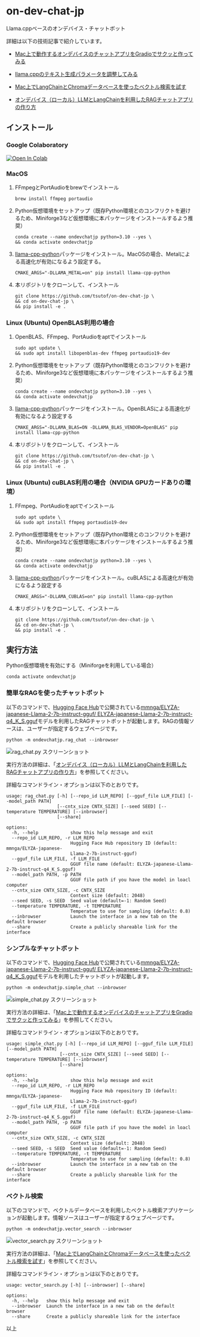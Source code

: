 # on-dev-chat-jp
Llama.cppベースのオンデバイス・チャットボット

詳細は以下の技術記事で紹介しています。

- [Mac上で動作するオンデバイスのチャットアプリをGradioでサクッと作ってみる](https://zenn.dev/tsutof/articles/177b3bd82b05e8)

- [llama.cppのテキスト生成パラメータを調整してみる](https://zenn.dev/tsutof/articles/5de9b0e812f0c8)

- [Mac上でLangChainとChromaデータベースを使ったベクトル検索を試す](https://zenn.dev/tsutof/articles/abe58215c2c347)

- [オンデバイス（ローカル）LLMとLangChainを利用したRAGチャットアプリの作り方](https://zenn.dev/tsutof/articles/a30d0bf7f89bb8)

## インストール

### Google Colaboratory

[![Open In Colab](https://colab.research.google.com/assets/colab-badge.svg)](https://colab.research.google.com/github/tsutof/on-dev-chat-jp/blob/main/notebooks/ondevchatjp.ipynb)

### MacOS

1. FFmpegとPortAudioをbrewでインストール
    ```
    brew install ffmpeg portaudio
    ```

1. Python仮想環境をセットアップ（既存Python環境とのコンフリクトを避けるため、Miniforge3など仮想環境に本パッケージをインストールするよう推奨）
    ```
    conda create --name ondevchatjp python=3.10 --yes \
    && conda activate ondevchatjp
    ```

1. [llama-cpp-python](https://github.com/abetlen/llama-cpp-python)パッケージをインストール。MacOSの場合、Metalによる高速化が有効になるよう設定する。
    ```
    CMAKE_ARGS="-DLLAMA_METAL=on" pip install llama-cpp-python
    ```

1. 本リポジトリをクローンして、インストール
    ```
    git clone https://github.com/tsutof/on-dev-chat-jp \
    && cd on-dev-chat-jp \
    && pip install -e .
    ```

### Linux (Ubuntu) OpenBLAS利用の場合

1. OpenBLAS、FFmpeg、PortAudioをaptでインストール
    ```
    sudo apt update \
    && sudo apt install libopenblas-dev ffmpeg portaudio19-dev
    ```

1. Python仮想環境をセットアップ（既存Python環境とのコンフリクトを避けるため、Miniforge3など仮想環境に本パッケージをインストールするよう推奨）
    ```
    conda create --name ondevchatjp python=3.10 --yes \
    && conda activate ondevchatjp
    ```

1. [llama-cpp-python](https://github.com/abetlen/llama-cpp-python)パッケージをインストール。OpenBLASによる高速化が有効になるよう設定する
    ```
    CMAKE_ARGS="-DLLAMA_BLAS=ON -DLLAMA_BLAS_VENDOR=OpenBLAS" pip install llama-cpp-python
    ```

1. 本リポジトリをクローンして、インストール
    ```
    git clone https://github.com/tsutof/on-dev-chat-jp \
    && cd on-dev-chat-jp \
    && pip install -e .
    ```

### Linux (Ubuntu) cuBLAS利用の場合（NVIDIA GPUカードありの環境）

1. FFmpeg、PortAudioをaptでインストール
    ```
    sudo apt update \
    && sudo apt install ffmpeg portaudio19-dev
    ```

1. Python仮想環境をセットアップ（既存Python環境とのコンフリクトを避けるため、Miniforge3など仮想環境に本パッケージをインストールするよう推奨）
    ```
    conda create --name ondevchatjp python=3.10 --yes \
    && conda activate ondevchatjp
    ```

1. [llama-cpp-python](https://github.com/abetlen/llama-cpp-python)パッケージをインストール。cuBLASによる高速化が有効になるよう設定する
    ```
    CMAKE_ARGS="-DLLAMA_CUBLAS=on" pip install llama-cpp-python
    ```

1. 本リポジトリをクローンして、インストール
    ```
    git clone https://github.com/tsutof/on-dev-chat-jp \
    && cd on-dev-chat-jp \
    && pip install -e .
    ```

## 実行方法

Python仮想環境を有効にする（Miniforgeを利用している場合）
```
conda activate ondevchatjp
```

### 簡単なRAGを使ったチャットボット

以下のコマンドで、[Hugging Face Hub](https://huggingface.co)で公開されている[mmnga/ELYZA-japanese-Llama-2-7b-instruct-gguf/
ELYZA-japanese-Llama-2-7b-instruct-q4_K_S.gguf](https://huggingface.co/mmnga/ELYZA-japanese-Llama-2-7b-instruct-gguf/blob/main/ELYZA-japanese-Llama-2-7b-instruct-q4_K_S.gguf)モデルを利用したRAGチャットボットが起動します。RAGの情報ソースは、ユーザーが指定するウェブページです。

```
python -m ondevchatjp.rag_chat --inbrowser
```

![rag_chat.py スクリーンショット](images/rag_chat.png)

実行方法の詳細は、「[オンデバイス（ローカル）LLMとLangChainを利用したRAGチャットアプリの作り方](https://zenn.dev/tsutof/articles/a30d0bf7f89bb8)」を参照してください。

詳細なコマンドライン・オプションは以下のとおりです。

```
usage: rag_chat.py [-h] [--repo_id LLM_REPO] [--gguf_file LLM_FILE] [--model_path PATH]
                   [--cntx_size CNTX_SIZE] [--seed SEED] [--temperature TEMPERATURE] [--inbrowser]
                   [--share]

options:
  -h, --help            show this help message and exit
  --repo_id LLM_REPO, -r LLM_REPO
                        Hugging Face Hub repository ID (default: mmnga/ELYZA-japanese-
                        Llama-2-7b-instruct-gguf)
  --gguf_file LLM_FILE, -f LLM_FILE
                        GGUF file name (default: ELYZA-japanese-Llama-2-7b-instruct-q4_K_S.gguf)
  --model_path PATH, -p PATH
                        GGUF file path if you have the model in loacl computer
  --cntx_size CNTX_SIZE, -c CNTX_SIZE
                        Context size (default: 2048)
  --seed SEED, -s SEED  Seed value (default=-1: Random Seed)
  --temperature TEMPERATURE, -t TEMPERATURE
                        Temperatue to use for sampling (default: 0.8)
  --inbrowser           Launch the interface in a new tab on the default browser
  --share               Create a publicly shareable link for the interface
```

### シンプルなチャットボット

以下のコマンドで、[Hugging Face Hub](https://huggingface.co)で公開されている[mmnga/ELYZA-japanese-Llama-2-7b-instruct-gguf/
ELYZA-japanese-Llama-2-7b-instruct-q4_K_S.gguf](https://huggingface.co/mmnga/ELYZA-japanese-Llama-2-7b-instruct-gguf/blob/main/ELYZA-japanese-Llama-2-7b-instruct-q4_K_S.gguf)モデルを利用したチャットボットが起動します。

```
python -m ondevchatjp.simple_chat --inbrowser
```

![simple_chat.py スクリーンショット](images/simple_chat.png)

実行方法の詳細は、「[Mac上で動作するオンデバイスのチャットアプリをGradioでサクッと作ってみる](https://zenn.dev/tsutof/articles/177b3bd82b05e8)」を参照してください。

詳細なコマンドライン・オプションは以下のとおりです。

```
usage: simple_chat.py [-h] [--repo_id LLM_REPO] [--gguf_file LLM_FILE] [--model_path PATH]
                    [--cntx_size CNTX_SIZE] [--seed SEED] [--temperature TEMPERATURE] [--inbrowser]
                    [--share]

options:
  -h, --help            show this help message and exit
  --repo_id LLM_REPO, -r LLM_REPO
                        Hugging Face Hub repository ID (default: mmnga/ELYZA-japanese-
                        Llama-2-7b-instruct-gguf)
  --gguf_file LLM_FILE, -f LLM_FILE
                        GGUF file name (default: ELYZA-japanese-Llama-2-7b-instruct-q4_K_S.gguf)
  --model_path PATH, -p PATH
                        GGUF file path if you have the model in loacl computer
  --cntx_size CNTX_SIZE, -c CNTX_SIZE
                        Context size (default: 2048)
  --seed SEED, -s SEED  Seed value (default=-1: Random Seed)
  --temperature TEMPERATURE, -t TEMPERATURE
                        Temperatue to use for sampling (default: 0.8)
  --inbrowser           Launch the interface in a new tab on the default browser
  --share               Create a publicly shareable link for the interface
```

### ベクトル検索

以下のコマンドで、ベクトルデータベースを利用したベクトル検索アプリケーションが起動します。情報ソースはユーザーが指定するウェブページです。

```
python -m ondevchatjp.vector_search --inbrowser
```

![vector_search.py スクリーンショット](images/vector_search.png)

実行方法の詳細は、「[Mac上でLangChainとChromaデータベースを使ったベクトル検索を試す](https://zenn.dev/tsutof/articles/abe58215c2c347)」を参照してください。

詳細なコマンドライン・オプションは以下のとおりです。

```
usage: vector_search.py [-h] [--inbrowser] [--share]

options:
  -h, --help   show this help message and exit
  --inbrowser  Launch the interface in a new tab on the default browser
  --share      Create a publicly shareable link for the interface
```

以上